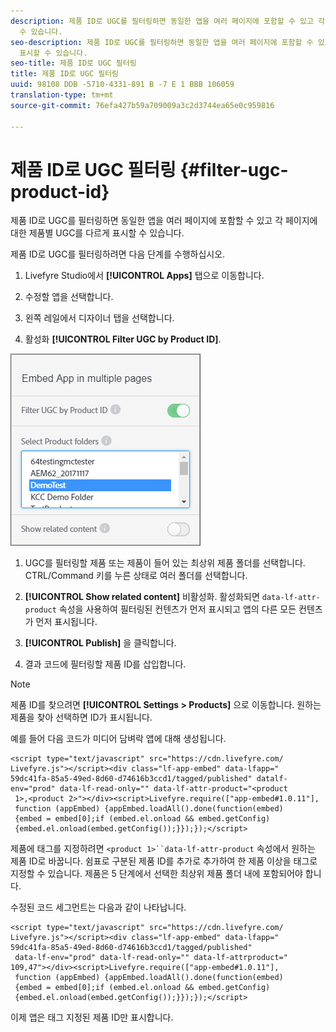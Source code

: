 ```yaml
---
description: 제품 ID로 UGC를 필터링하면 동일한 앱을 여러 페이지에 포함할 수 있고 각 페이지에 대한 제품별 UGC를 다르게 표시할
  수 있습니다.
seo-description: 제품 ID로 UGC를 필터링하면 동일한 앱을 여러 페이지에 포함할 수 있고 각 페이지에 대한 제품별 UGC를 다르게
  표시할 수 있습니다.
seo-title: 제품 ID로 UGC 필터링
title: 제품 ID로 UGC 필터링
uuid: 98108 DDB -5710-4331-891 B -7 E 1 BBB 106059
translation-type: tm+mt
source-git-commit: 76efa427b59a709009a3c2d3744ea65e0c959816

---
```



# 제품 ID로 UGC 필터링 {#filter-ugc-product-id}

제품 ID로 UGC를 필터링하면 동일한 앱을 여러 페이지에 포함할 수 있고 각 페이지에 대한 제품별 UGC를 다르게 표시할 수 있습니다.

제품 ID로 UGC를 필터링하려면 다음 단계를 수행하십시오.

1. Livefyre Studio에서 **[!UICONTROL Apps]** 탭으로 이동합니다.

1. 수정할 앱을 선택합니다.

1. 왼쪽 레일에서 디자이너 탭을 선택합니다.

1. 활성화 **[!UICONTROL Filter UGC by Product ID]**.

![](assets/filter-ugc-product-id.png)

1. UGC를 필터링할 제품 또는 제품이 들어 있는 최상위 제품 폴더를 선택합니다.
CTRL/Command 키를 누른 상태로 여러 폴더를 선택합니다.

1. **[!UICONTROL Show related content]** 비활성화.
활성화되면 `data-lf-attr-product` 속성을 사용하여 필터링된 컨텐츠가 먼저 표시되고 앱의 다른 모든 컨텐츠가 먼저 표시됩니다.

1. **[!UICONTROL Publish]** 을 클릭합니다.

1. 결과 코드에 필터링할 제품 ID를 삽입합니다.

>[!NOTE]
>
>제품 ID를 찾으려면 **[!UICONTROL Settings > Products]** 으로 이동합니다. 원하는 제품을 찾아 선택하면 ID가 표시됩니다.

예를 들어 다음 코드가 미디어 담벼락 앱에 대해 생성됩니다.

```
<script type="text/javascript" src="https://cdn.livefyre.com/
Livefyre.js"></script><div class="lf-app-embed" data-lfapp="
59dc41fa-85a5-49ed-8d60-d74616b3ccd1/tagged/published" datalf-
env="prod" data-lf-read-only="" data-lf-attr-product="<product
 1>,<product 2>"></div><script>Livefyre.require(["app-embed#1.0.11"],
 function (appEmbed) {appEmbed.loadAll().done(function(embed)
 {embed = embed[0];if (embed.el.onload && embed.getConfig)
 {embed.el.onload(embed.getConfig());}});});</script>
```

제품에 태그를 지정하려면 `<product 1>``data-lf-attr-product` 속성에서 원하는 제품 ID로 바꿉니다. 쉼표로 구분된 제품 ID를 추가로 추가하여 한 제품 이상을 태그로 지정할 수 있습니다. 제품은 5 단계에서 선택한 최상위 제품 폴더 내에 포함되어야 합니다.

수정된 코드 세그먼트는 다음과 같이 나타납니다.

```
<script type="text/javascript" src="https://cdn.livefyre.com/
Livefyre.js"></script><div class="lf-app-embed" data-lfapp="
59dc41fa-85a5-49ed-8d60-d74616b3ccd1/tagged/published"
 data-lf-env="prod" data-lf-read-only="" data-lf-attrproduct="
109,47"></div><script>Livefyre.require(["app-embed#1.0.11"],
 function (appEmbed) {appEmbed.loadAll().done(function(embed)
 {embed = embed[0];if (embed.el.onload && embed.getConfig)
 {embed.el.onload(embed.getConfig());}});});</script>
```

이제 앱은 태그 지정된 제품 ID만 표시합니다.